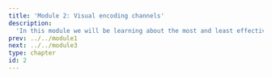 ```yaml
---
title: 'Module 2: Visual encoding channels'
description:
  'In this module we will be learning about the most and least effective ways to encode and present data graphically.'
prev: ../../module1
next: ../../module3
type: chapter
id: 2
---
```


<exercise id="0" title="Module Learning Outcomes"  type="slides, video">
<slides source="module2/module2_00" shot="0" start="3:5707" end="4:5306"> </slides>
</exercise>


<exercise id="1" title="Effective Use of Visual Channels" type="slides,video">
<slides source="module2/module2_01" shot="1" start="0:003" end="07:12"> </slides>
</exercise>

<exercise id="2" title="Area charts" type="slides,video">
<slides source="module2/module2_02" shot="1" start="0:003" end="07:12"> </slides>
</exercise>

<exercise id="3" title="Bar charts and histograms" type="slides,video">
<slides source="module2/module2_03" shot="1" start="0:003" end="07:12"> </slides>
</exercise>

<exercise id="10" title="What Did We Just Learn?" type="slides, video">
<slides source="module1/module1_end" shot="0" start="04:5307" end="05:5911">
</slides>
</exercise>
